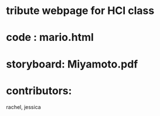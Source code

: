 # tribute webpage for HCI class
# code : mario.html

# storyboard: Miyamoto.pdf


# contributors:
rachel, jessica
